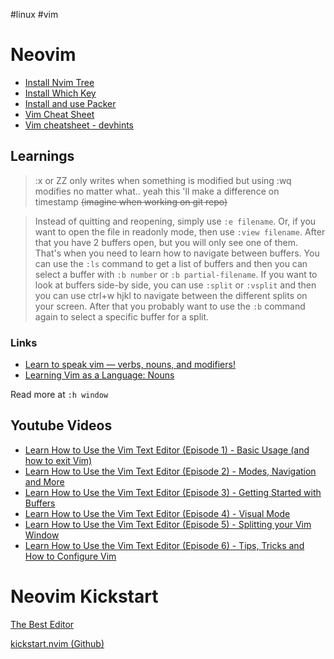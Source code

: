 #linux #vim

# Neovim

- [Install Nvim Tree](https://linovox.com/install-and-use-nvim-tree-in-neovim/)
- [Install Which Key](https://linovox.com/install-and-set-up-which-key-in-neovim-nvim/)
- [Install and use Packer](https://linovox.com/install-and-use-packer-in-neovim/)
 - [Vim Cheat Sheet](https://vim.rtorr.com/)
 - [Vim cheatsheet - devhints](https://devhints.io/vim)

## Learnings

> :x or ZZ only writes when something is modified but using :wq modifies no matter what.. yeah this 'll make a difference on timestamp ~~(imagine when working on git repo)~~

> Instead of quitting and reopening, simply use `:e filename`. Or, if you want to open the file in readonly mode, then use `:view filename`. After that you have 2 buffers open, but you will only see one of them. That's when you need to learn how to navigate between buffers. You can use the `:ls` command to get a list of buffers and then you can select a buffer with `:b number` or `:b partial-filename`. If you want to look at buffers side-by side, you can use `:split` or `:vsplit` and then you can use ctrl+w hjkl to navigate between the different splits on your screen. After that you probably want to use the `:b` command again to select a specific buffer for a split.

### Links

 - [Learn to speak vim — verbs, nouns, and modifiers!](https://yanpritzker.com/learn-to-speak-vim-verbs-nouns-and-modifiers-d7bfed1f6b2d)
 - [Learning Vim as a Language: Nouns](https://douglasrumbaugh.com/post/vim-as-language-noun/)

Read more at `:h window`

## Youtube Videos

 - [Learn How to Use the Vim Text Editor (Episode 1) - Basic Usage (and how to exit Vim)](https://www.youtube.com/watch?v=wACD8WEnImo)
 - [Learn How to Use the Vim Text Editor (Episode 2) - Modes, Navigation and More](https://www.youtube.com/watch?v=yIxRhAzkhPk)
 - [Learn How to Use the Vim Text Editor (Episode 3) - Getting Started with Buffers](https://www.youtube.com/watch?v=JBKoBuuoF28)
 - [Learn How to Use the Vim Text Editor (Episode 4) - Visual Mode](https://www.youtube.com/watch?v=rOKL1pW1UUc)
 - [Learn How to Use the Vim Text Editor (Episode 5) - Splitting your Vim Window](https://www.youtube.com/watch?v=fBsxD6itAgw)
 - [Learn How to Use the Vim Text Editor (Episode 6) - Tips, Tricks and How to Configure Vim](https://www.youtube.com/watch?v=mW_YiBIJPo4)

# Neovim Kickstart

[The Best Editor](https://www.youtube.com/watch?v=WgXO2cvmdQc)

[kickstart.nvim (Github)](https://github.com/nvim-lua/kickstart.nvim)
